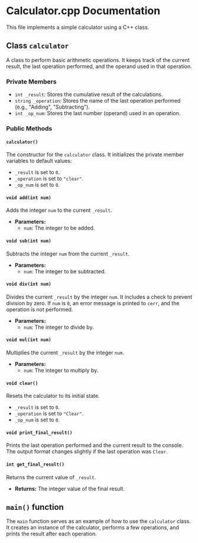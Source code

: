 # Calculator.cpp Documentation

This file implements a simple calculator using a C++ class.

## Class `calculator`

A class to perform basic arithmetic operations. It keeps track of the current result, the last operation performed, and the operand used in that operation.

### Private Members

-   `int _result`: Stores the cumulative result of the calculations.
-   `string _operation`: Stores the name of the last operation performed (e.g., "Adding", "Subtracting").
-   `int _op_num`: Stores the last number (operand) used in an operation.

### Public Methods

#### `calculator()`

The constructor for the `calculator` class. It initializes the private member variables to default values:
-   `_result` is set to `0`.
-   `_operation` is set to `"clear"`.
-   `_op_num` is set to `0`.

#### `void add(int num)`

Adds the integer `num` to the current `_result`.

-   **Parameters:**
    -   `num`: The integer to be added.

#### `void sub(int num)`

Subtracts the integer `num` from the current `_result`.

-   **Parameters:**
    -   `num`: The integer to be subtracted.

#### `void div(int num)`

Divides the current `_result` by the integer `num`. It includes a check to prevent division by zero. If `num` is `0`, an error message is printed to `cerr`, and the operation is not performed.

-   **Parameters:**
    -   `num`: The integer to divide by.

#### `void mul(int num)`

Multiplies the current `_result` by the integer `num`.

-   **Parameters:**
    -   `num`: The integer to multiply by.

#### `void clear()`

Resets the calculator to its initial state.
-   `_result` is set to `0`.
-   `_operation` is set to `"Clear"`.
-   `_op_num` is set to `0`.

#### `void print_final_result()`

Prints the last operation performed and the current result to the console. The output format changes slightly if the last operation was `Clear`.

#### `int get_final_result()`

Returns the current value of `_result`.

-   **Returns:** The integer value of the final result.

## `main()` function

The `main` function serves as an example of how to use the `calculator` class. It creates an instance of the calculator, performs a few operations, and prints the result after each operation.
